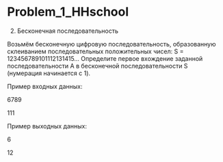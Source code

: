 # Problem_1_HHschool
2. Бесконечная последовательность
<p>Возьмём бесконечную цифровую последовательность, образованную склеиванием последовательных положительных чисел: S = 123456789101112131415...
Определите первое вхождение заданной последовательности A в бесконечной последовательности S (нумерация начинается с 1).</p>

<p>Пример входных данных:</p>
<p>6789</p>
<p>111</p>

<p>Пример выходных данных:</p>
<p>6</p>
<p>12</p>
